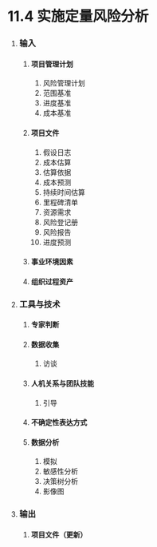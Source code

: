 # 11.4 实施定量风险分析

1. ### 输入

   1. #### 项目管理计划

      1. 风险管理计划
      2. 范围基准
      3. 进度基准
      4. 成本基准

   2. #### 项目文件

      1. 假设日志
      2. 成本估算
      3. 估算依据
      4. 成本预测
      5. 持续时间估算
      6. 里程碑清单
      7. 资源需求
      8. 风险登记册
      9. 风险报告
      10. 进度预测

   3. #### 事业环境因素

   4. #### 组织过程资产

2. ### 工具与技术

   1. #### 专家判断

   2. #### 数据收集

      1. 访谈

   3. #### 人机关系与团队技能

      1. 引导

   4. #### 不确定性表达方式

   5. #### 数据分析

      1. 模拟
      2. 敏感性分析
      3. 决策树分析
      4. 影像图

3. ### 输出

   1. #### 项目文件（更新）
